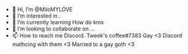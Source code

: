 - 👋 Hi, I’m @MiloMYLOVE
- 👀 I’m interested in .
- 🌱 I’m currently learning How do kms
- 💞️ I’m looking to collaborate on ...
- 📫 How to reach me Discord. Tweek's coffee#7383
Gay
<3
Discord mathcing with them <3
Married to a gay goth <3
